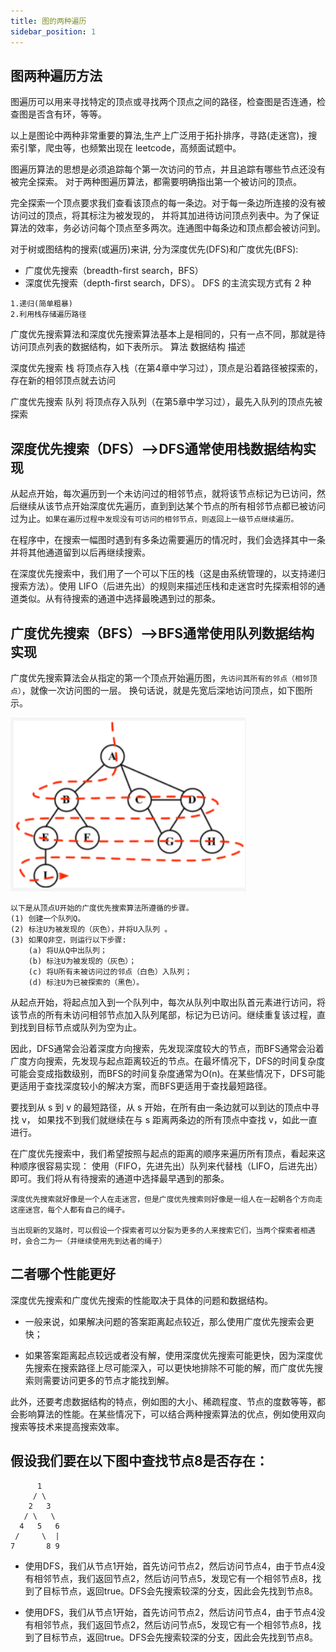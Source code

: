 ```yaml
---
title: 图的两种遍历
sidebar_position: 1
---
```


##  图两种遍历方法
图遍历可以用来寻找特定的顶点或寻找两个顶点之间的路径，检查图是否连通，检查图是否含有环，等等。

以上是图论中两种非常重要的算法,生产上广泛用于拓扑排序，寻路(走迷宫)，搜索引擎，爬虫等，也频繁出现在 leetcode，高频面试题中。

图遍历算法的思想是必须追踪每个第一次访问的节点，并且追踪有哪些节点还没有被完全探索。
对于两种图遍历算法，都需要明确指出第一个被访问的顶点。

完全探索一个顶点要求我们查看该顶点的每一条边。对于每一条边所连接的没有被访问过的顶点，将其标注为被发现的，
并将其加进待访问顶点列表中。为了保证算法的效率，务必访问每个顶点至多两次。连通图中每条边和顶点都会被访问到。

对于树或图结构的搜索(或遍历)来讲, 分为深度优先(DFS)和广度优先(BFS):
* 广度优先搜索（breadth-first search，BFS）
* 深度优先搜索（depth-first search，DFS）。 DFS 的主流实现方式有 2 种
```
1.递归(简单粗暴)
2.利用栈存储遍历路径
```

广度优先搜索算法和深度优先搜索算法基本上是相同的，只有一点不同，那就是待访问顶点列表的数据结构，如下表所示。
算法        数据结构                    描述

深度优先搜索  栈      将顶点存入栈（在第4章中学习过），顶点是沿着路径被探索的，存在新的相邻顶点就去访问

广度优先搜索  队列     将顶点存入队列（在第5章中学习过），最先入队列的顶点先被探索

## 深度优先搜索（DFS）-->DFS通常使用栈数据结构实现
从起点开始，每次遍历到一个未访问过的相邻节点，就将该节点标记为已访问，然后继续从该节点开始深度优先遍历，直到到达某个节点的所有相邻节点都已被访问过为止。`如果在遍历过程中发现没有可访问的相邻节点，则返回上一级节点继续遍历。`

在程序中，在搜索一幅图时遇到有多条边需要遍历的情况时，我们会选择其中一条并将其他通道留到以后再继续搜索。

在深度优先搜索中，我们用了一个可以下压的栈（这是由系统管理的，以支持递归搜索方法）。使用 LIFO（后进先出）的规则来描述压栈和走迷宫时先探索相邻的通道类似。从有待搜索的通道中选择最晚遇到过的那条。

## 广度优先搜索（BFS）-->BFS通常使用队列数据结构实现
广度优先搜索算法会从指定的第一个顶点开始遍历图，`先访问其所有的邻点（相邻顶点）`，就像一次访问图的一层。
换句话说，就是先宽后深地访问顶点，如下图所示。

![](../../assets/img-优先遍历/图6.png)

```
以下是从顶点U开始的广度优先搜索算法所遵循的步骤。
(1) 创建一个队列Q。
(2) 标注U为被发现的（灰色），并将U入队列 。
(3) 如果Q非空，则运行以下步骤:
    (a) 将U从Q中出队列；
    (b) 标注U为被发现的（灰色）；
    (c) 将U所有未被访问过的邻点（白色）入队列；　　
    (d) 标注U为已被探索的（黑色）。
```

从起点开始，将起点加入到一个队列中，每次从队列中取出队首元素进行访问，将该节点的所有未访问相邻节点加入队列尾部，标记为已访问。继续重复该过程，直到找到目标节点或队列为空为止。

因此，DFS通常会沿着深度方向搜索，先发现深度较大的节点，而BFS通常会沿着广度方向搜索，先发现与起点距离较近的节点。在最坏情况下，DFS的时间复杂度可能会变成指数级别，而BFS的时间复杂度通常为O(n)。在某些情况下，DFS可能更适用于查找深度较小的解决方案，而BFS更适用于查找最短路径。

要找到从 s 到 v 的最短路径，从 s 开始，在所有由一条边就可以到达的顶点中寻找 v，
如果找不到我们就继续在与 s 距离两条边的所有顶点中查找 v，如此一直进行。

在广度优先搜索中，我们希望按照与起点的距离的顺序来遍历所有顶点，看起来这种顺序很容易实现：
使用（FIFO，先进先出）队列来代替栈（LIFO，后进先出）即可。我们将从有待搜索的通道中选择最早遇到的那条。
```
深度优先搜索就好像是一个人在走迷宫，但是广度优先搜索则好像是一组人在一起朝各个方向走这座迷宫，每个人都有自己的绳子。

当出现新的叉路时，可以假设一个探索者可以分裂为更多的人来搜索它们，当两个探索者相遇时，会合二为一（并继续使用先到达者的绳子）
```
## 二者哪个性能更好
深度优先搜索和广度优先搜索的性能取决于具体的问题和数据结构。

* 一般来说，如果解决问题的答案距离起点较近，那么使用广度优先搜索会更快；

* 如果答案距离起点较远或者没有解，使用深度优先搜索可能更快，因为深度优先搜索在搜索路径上尽可能深入，可以更快地排除不可能的解，而广度优先搜索则需要访问更多的节点才能找到解。

此外，还要考虑数据结构的特点，例如图的大小、稀疏程度、节点的度数等等，都会影响算法的性能。在某些情况下，可以结合两种搜索算法的优点，例如使用双向搜索等技术来提高搜索效率。

## 假设我们要在以下图中查找节点8是否存在：
```
      1
     / \
    2   3
   / \   \
  4   5   6
 /     \  |
7       8 9
```

* 使用DFS，我们从节点1开始，首先访问节点2，然后访问节点4，由于节点4没有相邻节点，我们返回节点2，然后访问节点5，发现它有一个相邻节点8，找到了目标节点，返回true。DFS会先搜索较深的分支，因此会先找到节点8。

* 使用DFS，我们从节点1开始，首先访问节点2，然后访问节点4，由于节点4没有相邻节点，我们返回节点2，然后访问节点5，发现它有一个相邻节点8，找到了目标节点，返回true。DFS会先搜索较深的分支，因此会先找到节点8。